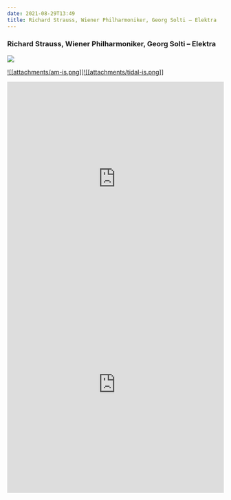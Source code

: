 ```yaml
---
date: 2021-08-29T13:49
title: Richard Strauss, Wiener Philharmoniker, Georg Solti – Elektra
---
```

### Richard Strauss, Wiener Philharmoniker, Georg Solti – Elektra
[![](https://img.discogs.com/vF_VGN-cFaPgRhPUxfYNhLwNzBY=/fit-in/500x487/filters:strip_icc():format(jpeg):mode_rgb():quality(90)/discogs-images/R-4823215-1376614848-3052.jpeg.jpg)][1] 

[1]: https://www.discogs.com/release/4823215
[2]: https://music.apple.com/us/album/1452297712
[3]: https://listen.tidal.com/album/79118104

[![[attachments/am-is.png]]][2][![[attachments/tidal-is.png]]][3]

<iframe allow="autoplay *; encrypted-media *; fullscreen *" frameborder="0" height="450" style="width:100%;max-width:660px;overflow:hidden;background:transparent;" sandbox="allow-forms allow-popups allow-same-origin allow-scripts allow-storage-access-by-user-activation allow-top-navigation-by-user-activation" src="https://embed.music.apple.com/us/album/turn-blue/1452297712"></iframe>
<div style="position: relative; padding-bottom: 100%; height: 0; overflow: hidden; max-width: 100%;"><iframe src="https://embed.tidal.com/albums/79118104?layout=gridify" frameborder= "0" allowfullscreen style="position: absolute; top: 0; left: 0; width: 100%; height: 1px; min-height: 100%; margin: 0 auto;"></iframe></div>